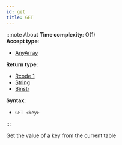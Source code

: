 ```yaml
---
id: get
title: GET
---
```


:::note About
**Time complexity**: O(1)  
**Accept type**:

- [AnyArray](../../protocol/data-types#any-array)

**Return type**:

- [Rcode 1](../../protocol/response-codes)
- [String](../../protocol/skyhash#strings-)
- [Binstr](../../protocol/skyhash#strings-)

**Syntax**:

- `GET <key>`

:::

Get the value of a key from the current table
